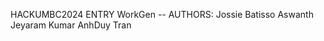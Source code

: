 HACKUMBC2024 ENTRY
WorkGen
-- AUTHORS: Jossie Batisso 
            Aswanth Jeyaram Kumar
            AnhDuy Tran
